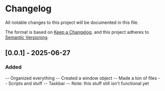 # Changelog

All notable changes to this project will be documented in this file.

The format is based on [Keep a Changelog](https://keepachangelog.com/en/1.1.0/),
and this project adheres to [Semantic Versioning](https://semver.org/spec/v2.0.0.html).

## [0.0.1] - 2025-06-27

### Added

-- Organized everything
-- Created a window object
-- Made a ton of files
-- Scripts and stuff
-- Taskbar
-- Note: this stuff still isn't functional yet